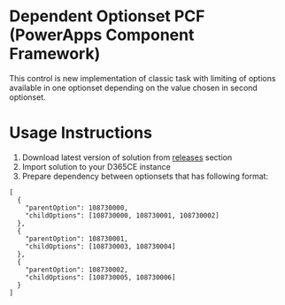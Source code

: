 # Dependent Optionset PCF (PowerApps Component Framework)
This control is new implementation of classic task with limiting of options available in one optionset depending on the value chosen in second optionset.

# Usage Instructions
1. Download latest version of solution from [releases](https://github.com/a33ik/DependentOptionset_PCF/releases) section
2. Import solution to your D365CE instance
3. Prepare dependency between optionsets that has following format:
```
[
  { 
    "parentOption": 108730000, 
    "childOptions": [108730000, 108730001, 108730002] 
  }, 
  { 
    "parentOption": 108730001, 
    "childOptions": [108730003, 108730004] 
  }, 
  { 
    "parentOption": 108730002, 
    "childOptions": [108730005, 108730006] 
  }
]
```
